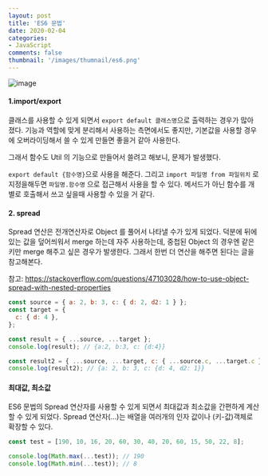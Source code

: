 ```yaml
---
layout: post
title: 'ES6 문법'
date: 2020-02-04
categories: 
- JavaScript
comments: false
thumbnail: '/images/thumnail/es6.png'
---
```

![image](/images/thumnail/es6.png)

#### 1.import/export

클래스를 사용할 수 있게 되면서 `export default 클래스명`으로 출력하는 경우가 많아졌다.
기능과 역할에 맞게 분리해서 사용하는 측면에서도 좋지만,
기본값을 사용할 경우에 오버라이딩해서 쓸 수 있게 만들면 좋을거 같아 사용한다.

그래서 함수도 Util 의 기능으로 만들어서 쓸려고 해보니, 문제가 발생했다.

`export default {함수명}`으로 사용을 해준다. 그리고 `import 파일명 from 파일위치` 로 지정을해두면
`파일명.함수명` 으로 접근해서 사용을 할 수 있다.
메서드가 아닌 함수를 개별로 호출해서 쓰고 싶을때 사용할 수 있을 거 같다.

#### 2. spread

Spread 연산은 전개연산자로 Object 를 풀어서 나타낼 수가 있게 되었다.
덕분에 뒤에 있는 값을 덮어씌워서 merge 하는데 자주 사용하는데,
중첩된 Object 의 경우엔 같은 키만 merge 해주고 싶은 경우가 발생한다.
그래서 한번 더 연산을 해주면 된다는 글을 참고해본다.

참고: https://stackoverflow.com/questions/47103028/how-to-use-object-spread-with-nested-properties

```js
const source = { a: 2, b: 3, c: { d: 2, d2: 1 } };
const target = {
  c: { d: 4 },
};

const result = { ...source, ...target };
console.log(result); // {a:2, b:3, c: {d:4}}

const result2 = { ...source, ...target, c: { ...source.c, ...target.c } };
console.log(result2); // {a: 2, b: 3, c: {d: 4, d2: 1}}
```
#### 최대값, 최소값

ES6 문법의 Spread 연산자를 사용할 수 있게 되면서 최대값과 최소값을 간편하게 계산할 수 있게 되었다.
Spread 연산자(...)는 배열을 여러개의 인자 값이나 (키-값)객체로 확장할 수 있다.

```js
const test = [190, 10, 16, 20, 60, 30, 40, 20, 60, 15, 50, 22, 8];

console.log(Math.max(...test)); // 190
console.log(Math.min(...test)); // 8
```